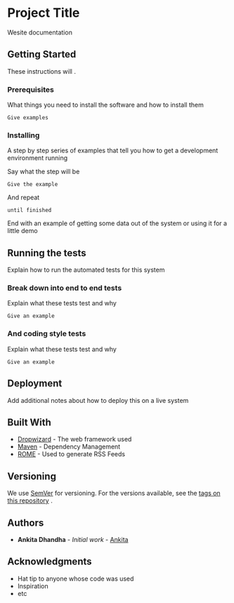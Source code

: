 # Project Title

Wesite documentation

## Getting Started

These instructions will .

### Prerequisites

What things you need to install the software and how to install them

```
Give examples
```

### Installing

A step by step series of examples that tell you how to get a development
environment running

Say what the step will be

```
Give the example
```

And repeat

```
until finished
```

End with an example of getting some data out of the system or using it for a little demo

## Running the tests

Explain how to run the automated tests for this system

### Break down into end to end tests

Explain what these tests test and why

```
Give an example
```

### And coding style tests

Explain what these tests test and why

```
Give an example
```

## Deployment

Add additional notes about how to deploy this on a live system

## Built With

* [Dropwizard](http://www.dropwizard.io/1.0.2/docs/) - The web framework used
* [Maven](https://maven.apache.org/) - Dependency Management
* [ROME](https://rometools.github.io/rome/) - Used to generate RSS Feeds

## Versioning

We use [SemVer](http://semver.org/) for versioning.
For the versions available, see the [tags on this repository](https://github.com/ankitadhandha) .

## Authors

* **Ankita Dhandha** - *Initial work* - [Ankita](https://github.com/ankitadhandha)

## Acknowledgments

* Hat tip to anyone whose code was used
* Inspiration
* etc
